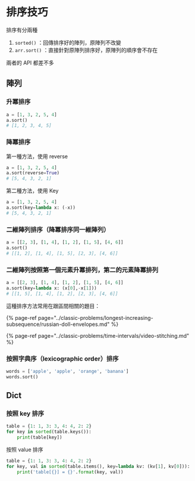 # 排序技巧

排序有分兩種

1. `sorted()` ：回傳排序好的陣列，原陣列不改變
2. `arr.sort()` ：直接針對原陣列排序好，原陣列的順序會不存在

兩者的 API 都差不多

## 陣列

### 升冪排序

```python
a = [1, 3, 2, 5, 4]
a.sort()
# [1, 2, 3, 4, 5]
```

### 降冪排序

第一種方法，使用 reverse

```python
a = [1, 3, 2, 5, 4]
a.sort(reverse=True)
# [5, 4, 3, 2, 1]
```

第二種方法，使用 Key

```python
a = [1, 3, 2, 5, 4]
a.sort(key=lambda x: (-x))
# [5, 4, 3, 2, 1]
```

### 二維陣列排序（降冪排序同一維陣列）

```python
a = [[2, 3], [1, 4], [1, 2], [1, 5], [4, 6]]
a.sort()
# [[1, 2], [1, 4], [1, 5], [2, 3], [4, 6]]
```

### 二維陣列按照第一個元素升冪排列，第二的元素降冪排列

```python
a = [[2, 3], [1, 4], [1, 2], [1, 5], [4, 6]]
a.sort(key=lambda x: (x[0],-x[1]))
# [[1, 5], [1, 4], [1, 2], [2, 3], [4, 6]]
```

這種排序方法常用在跟區間相關的題目：

{% page-ref page="../classic-problems/longest-increasing-subsequence/russian-doll-envelopes.md" %}

{% page-ref page="../classic-problems/time-intervals/video-stitching.md" %}

### 按照字典序（lexicographic order）排序

```python
words = ['apple', 'apple', 'orange', 'banana']
words.sort()
```

## Dict 

### 按照 key 排序

```python
table = {1: 1, 3: 3, 4: 4, 2: 2}
for key in sorted(table.keys()):
    print(table[key])
```

按照 value 排序

```python
table = {1: 1, 3: 3, 4: 4, 2: 2}
for key, val in sorted(table.items(), key=lambda kv: (kv[1], kv[0])):
    print('table[{}] = {}'.format(key, val))
```



